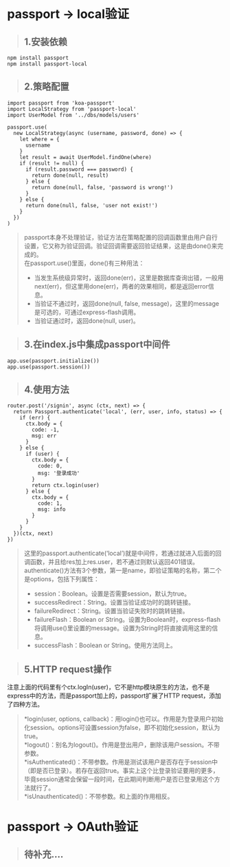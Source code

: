 **passport -> local验证**
==========
> ## **1.安装依赖**
```
npm install passport
npm install passport-local
```
> ## **2.策略配置**
```
import passport from 'koa-passport'
import LocalStrategy from 'passport-local'
import UserModel from '../dbs/models/users'

passport.use(
  new LocalStrategy(async (username, password, done) => {
    let where = {
      username
    }
    let result = await UserModel.findOne(where)
    if (result != null) {
      if (result.password === password) {
        return done(null, result)
      } else {
        return done(null, false, 'password is wrong!')
      }
    } else {
      return done(null, false, 'user not exist!')
    }
  })
)
```
>passport本身不处理验证，验证方法在策略配置的回调函数里由用户自行设置，它又称为验证回调。验证回调需要返回验证结果，这是由done()来完成的。<br/>
>在passport.use()里面，done()有三种用法：<br/>
> * 当发生系统级异常时，返回done(err)，这里是数据库查询出错，一般用next(err)，但这里用done(err)，两者的效果相同，都是返回error信息。
> * 当验证不通过时，返回done(null, false, message)，这里的message是可选的，可通过express-flash调用。
> * 当验证通过时，返回done(null, user)。

> ## **3.在index.js中集成passport中间件**
```
app.use(passport.initialize())
app.use(passport.session())
```
> ## **4.使用方法**
```
router.post('/signin', async (ctx, next) => {
  return Passport.authenticate('local', (err, user, info, status) => {
    if (err) {
      ctx.body = {
        code: -1,
        msg: err
      }
    } else {
      if (user) {
        ctx.body = {
          code: 0,
          msg: '登录成功'
        }
        return ctx.login(user)
      } else {
        ctx.body = {
          code: 1,
          msg: info
        }
      }
    }
  })(ctx, next)
})
```
> 这里的passport.authenticate(‘local’)就是中间件，若通过就进入后面的回调函数，并且给res加上res.user，若不通过则默认返回401错误。<br/>
> authenticate()方法有3个参数，第一是name，即验证策略的名称，第二个是options，包括下列属性：<br/>
> * session：Boolean。设置是否需要session，默认为true。<br/>
> * successRedirect：String。设置当验证成功时的跳转链接。<br/>
> * failureRedirect：String。设置当验证失败时的跳转链接。<br/>
> * failureFlash：Boolean or String。设置为Boolean时，express-flash将调用use()里设置的message。设置为String时将直接调用这里的信息。<br/>
> * successFlash：Boolean or String。使用方法同上。<br/>

> ## **5.HTTP request操作**
注意上面的代码里有个ctx.logIn(user)，它不是http模块原生的方法，也不是express中的方法，而是passport加上的，passport扩展了HTTP request，添加了四种方法。

> *login(user, options, callback)：用login()也可以。作用是为登录用户初始化session。options可设置session为false，即不初始化session，默认为true。<br/>
> *logout()：别名为logout()。作用是登出用户，删除该用户session。不带参数。<br/>
> *isAuthenticated()：不带参数。作用是测试该用户是否存在于session中（即是否已登录）。若存在返回true。事实上这个比登录验证要用的更多，毕竟session通常会保留一段时间，在此期间判断用户是否已登录用这个方法就行了。<br/>
> *isUnauthenticated()：不带参数。和上面的作用相反。<br/>

**passport -> OAuth验证**
==========
> ## **待补充....**

